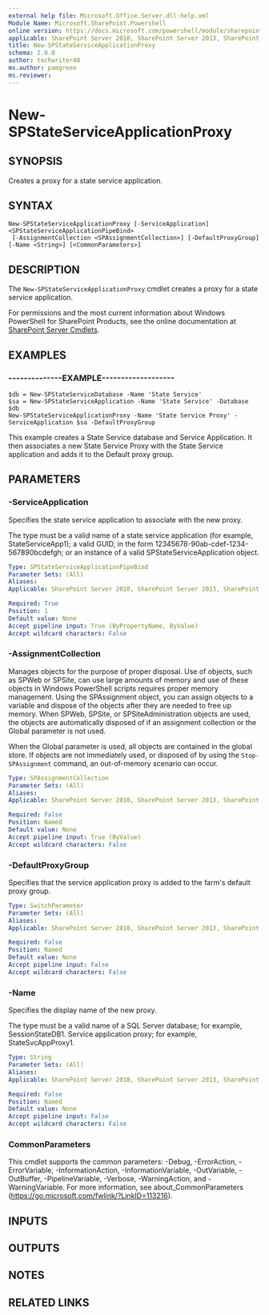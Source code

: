 ```yaml
---
external help file: Microsoft.Office.Server.dll-help.xml
Module Name: Microsoft.SharePoint.Powershell
online version: https://docs.microsoft.com/powershell/module/sharepoint-server/new-spstateserviceapplicationproxy
applicable: SharePoint Server 2010, SharePoint Server 2013, SharePoint Server 2016, SharePoint Server 2019
title: New-SPStateServiceApplicationProxy
schema: 2.0.0
author: techwriter40
ms.author: pamgreen
ms.reviewer: 
---
```


# New-SPStateServiceApplicationProxy

## SYNOPSIS
Creates a proxy for a state service application.


## SYNTAX

```
New-SPStateServiceApplicationProxy [-ServiceApplication] <SPStateServiceApplicationPipeBind>
 [-AssignmentCollection <SPAssignmentCollection>] [-DefaultProxyGroup] [-Name <String>] [<CommonParameters>]
```

## DESCRIPTION
The `New-SPStateServiceApplicationProxy` cmdlet creates a proxy for a state service application.

For permissions and the most current information about Windows PowerShell for SharePoint Products, see the online documentation at [SharePoint Server Cmdlets](https://docs.microsoft.com/powershell/sharepoint/sharepoint-server/sharepoint-server-cmdlets).


## EXAMPLES

### --------------EXAMPLE-------------------
```
$db = New-SPStateServiceDatabase -Name 'State Service'
$sa = New-SPStateServiceApplication -Name 'State Service' -Database $db
New-SPStateServiceApplicationProxy -Name 'State Service Proxy' -ServiceApplication $sa -DefaultProxyGroup
```

This example creates a State Service database and Service Application. It then associates a new State Service Proxy with the State Service application and adds it to the Default proxy group.


## PARAMETERS

### -ServiceApplication
Specifies the state service application to associate with the new proxy.

The type must be a valid name of a state service application (for example, StateServiceApp1); a valid GUID, in the form 12345678-90ab-cdef-1234-567890bcdefgh; or an instance of a valid SPStateServiceApplication object.

```yaml
Type: SPStateServiceApplicationPipeBind
Parameter Sets: (All)
Aliases: 
Applicable: SharePoint Server 2010, SharePoint Server 2013, SharePoint Server 2016, SharePoint Server 2019

Required: True
Position: 1
Default value: None
Accept pipeline input: True (ByPropertyName, ByValue)
Accept wildcard characters: False
```

### -AssignmentCollection
Manages objects for the purpose of proper disposal.
Use of objects, such as SPWeb or SPSite, can use large amounts of memory and use of these objects in Windows PowerShell scripts requires proper memory management.
Using the SPAssignment object, you can assign objects to a variable and dispose of the objects after they are needed to free up memory.
When SPWeb, SPSite, or SPSiteAdministration objects are used, the objects are automatically disposed of if an assignment collection or the Global parameter is not used.

When the Global parameter is used, all objects are contained in the global store.
If objects are not immediately used, or disposed of by using the `Stop-SPAssignment` command, an out-of-memory scenario can occur.

```yaml
Type: SPAssignmentCollection
Parameter Sets: (All)
Aliases: 
Applicable: SharePoint Server 2010, SharePoint Server 2013, SharePoint Server 2016, SharePoint Server 2019

Required: False
Position: Named
Default value: None
Accept pipeline input: True (ByValue)
Accept wildcard characters: False
```

### -DefaultProxyGroup
Specifies that the service application proxy is added to the farm's default proxy group.

```yaml
Type: SwitchParameter
Parameter Sets: (All)
Aliases: 
Applicable: SharePoint Server 2010, SharePoint Server 2013, SharePoint Server 2016, SharePoint Server 2019

Required: False
Position: Named
Default value: None
Accept pipeline input: False
Accept wildcard characters: False
```

### -Name
Specifies the display name of the new proxy.

The type must be a valid name of a SQL Server database; for example, SessionStateDB1.
Service application proxy; for example, StateSvcAppProxy1.

```yaml
Type: String
Parameter Sets: (All)
Aliases: 
Applicable: SharePoint Server 2010, SharePoint Server 2013, SharePoint Server 2016, SharePoint Server 2019

Required: False
Position: Named
Default value: None
Accept pipeline input: False
Accept wildcard characters: False
```

### CommonParameters
This cmdlet supports the common parameters: -Debug, -ErrorAction, -ErrorVariable, -InformationAction, -InformationVariable, -OutVariable, -OutBuffer, -PipelineVariable, -Verbose, -WarningAction, and -WarningVariable. For more information, see about_CommonParameters (https://go.microsoft.com/fwlink/?LinkID=113216).

## INPUTS

## OUTPUTS

## NOTES

## RELATED LINKS
